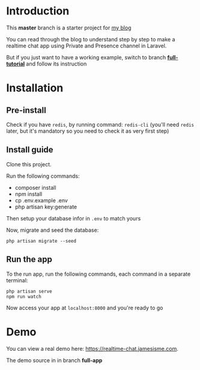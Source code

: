 # Introduction
This **master** branch is a starter project for [my blog](https://viblo.asia/p/viet-ung-dung-chat-trong-laravel-su-dung-private-va-presence-channel-OeVKBRLrKkW)

You can read through the blog to understand step by step to make a realtime chat app using Private and Presence channel in Laravel.

But if you just want to have a working example, switch to branch [**full-tutorial**](https://github.com/maitrungduc1410/private-realtime-chat/tree/full-tutorial) and follow its instruction
# Installation
## Pre-install
Check if you have `redis`, by running command: `redis-cli` (you'll need `redis` later, but it's mandatory so you need to check it as very first step)
## Install guide
Clone this project.

Run the following commands:
- composer install
- npm install
- cp .env.example .env
- php artisan key:generate

Then setup your database infor in `.env` to match yours

Now, migrate and seed the database:
```
php artisan migrate --seed
```
## Run the app
To the run app, run the following commands, each command in a separate terminal:
```
php artisan serve
npm run watch
```

Now access your app at `localhost:8000` and you're ready to go

# Demo

You can view a real demo here: https://realtime-chat.jamesisme.com.

The demo source in in branch **full-app**